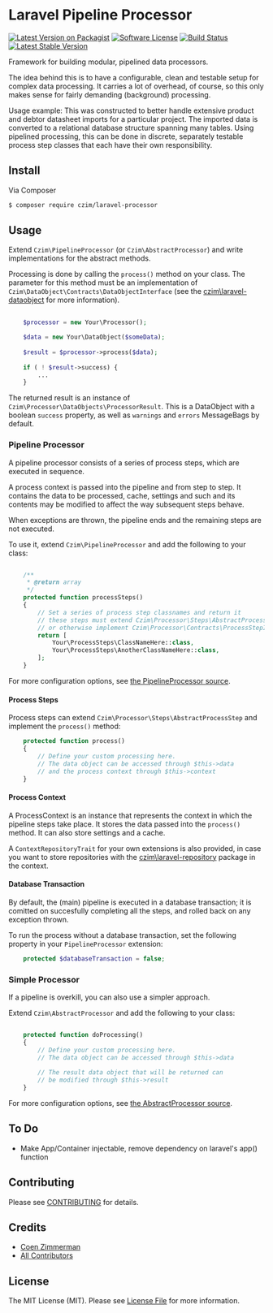# Laravel Pipeline Processor

[![Latest Version on Packagist][ico-version]][link-packagist]
[![Software License][ico-license]](LICENSE.md)
[![Build Status](https://travis-ci.org/czim/laravel-processor.svg?branch=master)](https://travis-ci.org/czim/laravel-processor)
[![Latest Stable Version](http://img.shields.io/packagist/v/czim/laravel-processor.svg)](https://packagist.org/packages/czim/laravel-processor)

Framework for building modular, pipelined data processors. 

The idea behind this is to have a configurable, clean and testable setup for complex data processing.
It carries a lot of overhead, of course, so this only makes sense for fairly demanding (background) processing.

Usage example: This was constructed to better handle extensive product and debtor datasheet imports for a particular project.
The imported data is converted to a relational database structure spanning many tables.
Using pipelined processing, this can be done in discrete, separately testable process step classes that each have their own responsibility.  


## Install

Via Composer

``` bash
$ composer require czim/laravel-processor
```

## Usage

Extend `Czim\PipelineProcessor` (or `Czim\AbstractProcessor`) and write implementations for the abstract methods.

Processing is done by calling the `process()` method on your class.
The parameter for this method must be an implementation of `Czim\DataObject\Contracts\DataObjectInterface`
(see the [czim\laravel-dataobject](https://github.com/czim/laravel-dataobject) for more information).

```php
    
    $processor = new Your\Processor();

    $data = new Your\DataObject($someData);
    
    $result = $processor->process($data);
    
    if ( ! $result->success) {
        ...
    }
```

The returned result is an instance of `Czim\Processor\DataObjects\ProcessorResult`.
This is a DataObject with a boolean `success` property, as well as `warnings` and `errors` MessageBags by default.


### Pipeline Processor

A pipeline processor consists of a series of process steps, which are executed in sequence.

A process context is passed into the pipeline and from step to step.
It contains the data to be processed, cache, settings and such and its contents may be modified to affect the way subsequent steps behave.

When exceptions are thrown, the pipeline ends and the remaining steps are not executed.

To use it, extend `Czim\PipelineProcessor` and add the following to your class:

```php

    /**
     * @return array
     */
    protected function processSteps()
    {
        // Set a series of process step classnames and return it
        // these steps must extend Czim\Processor\Steps\AbstractProcessStep
        // or otherwise implement Czim\Processor\Contracts\ProcessStepInterface
        return [
            Your\ProcessSteps\ClassNameHere::class,
            Your\ProcessSteps\AnotherClassNameHere::class,
        ];
    }

```

For more configuration options, see [the PipelineProcessor source](https://github.com/czim/laravel-processor/blob/master/src/PipelineProcessor.php).

#### Process Steps

Process steps can extend `Czim\Processor\Steps\AbstractProcessStep` and implement the `process()` method:
 
```php
    protected function process()
    {
        // Define your custom processing here.
        // The data object can be accessed through $this->data
        // and the process context through $this->context
    }
```

#### Process Context

A ProcessContext is an instance that represents the context in which the pipeline steps take place.
It stores the data passed into the `process()` method. It can also store settings and a cache.
 
A `ContextRepositoryTrait` for your own extensions is also  provided,
in case you want to store repositories with the [czim\laravel-repository](https://github.com/czim/laravel-repository) package in the context.


#### Database Transaction

By default, the (main) pipeline is executed in a database transaction; it is comitted on succesfully completing all the steps, and rolled back on any exception thrown.

To run the process without a database transaction, set the following property in your `PipelineProcessor` extension:

```php
    protected $databaseTransaction = false;
```

### Simple Processor

If a pipeline is overkill, you can also use a simpler approach.

Extend `Czim\AbstractProcessor` and add the following to your class:

```php

    protected function doProcessing()
    {
        // Define your custom processing here.
        // The data object can be accessed through $this->data
        
        // The result data object that will be returned can
        // be modified through $this->result
    }
```

For more configuration options, see [the AbstractProcessor source](https://github.com/czim/laravel-processor/blob/master/src/AbstractProcessor.php).

## To Do

- Make App/Container injectable, remove dependency on laravel's app() function


## Contributing

Please see [CONTRIBUTING](CONTRIBUTING.md) for details.


## Credits

- [Coen Zimmerman][link-author]
- [All Contributors][link-contributors]

## License

The MIT License (MIT). Please see [License File](LICENSE.md) for more information.

[ico-version]: https://img.shields.io/packagist/v/czim/laravel-processor.svg?style=flat-square
[ico-license]: https://img.shields.io/badge/license-MIT-brightgreen.svg?style=flat-square
[ico-downloads]: https://img.shields.io/packagist/dt/czim/laravel-processor.svg?style=flat-square

[link-packagist]: https://packagist.org/packages/czim/laravel-processor
[link-downloads]: https://packagist.org/packages/czim/laravel-processor
[link-author]: https://github.com/czim
[link-contributors]: ../../contributors
